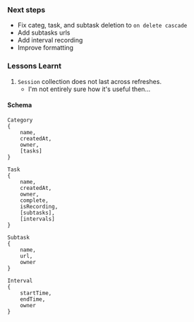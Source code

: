 ### Next steps

* Fix categ, task, and subtask deletion to `on delete cascade`
* Add subtasks urls
* Add interval recording
* Improve formatting

### Lessons Learnt

1. `Session` collection does not last across refreshes.
    * I'm not entirely sure how it's useful then...

#### Schema

```
Category
{
    name,
    createdAt,
    owner,
    [tasks]
}

Task
{
    name,
    createdAt,
    owner,
    complete,
    isRecording,
    [subtasks],
    [intervals]
}

Subtask
{
    name,
    url,
    owner
}

Interval
{
    startTime,
    endTime,
    owner
}
```
